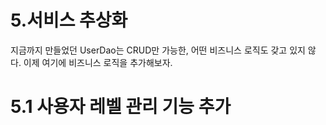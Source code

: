 # 5.서비스 추상화

지금까지 만들었던 UserDao는 CRUD만 가능한, 어떤 비즈니스 로직도 갖고 있지 않다. 이제 여기에 비즈니스 로직을 추가해보자.

# 5.1 사용자 레벨 관리 기능 추가


